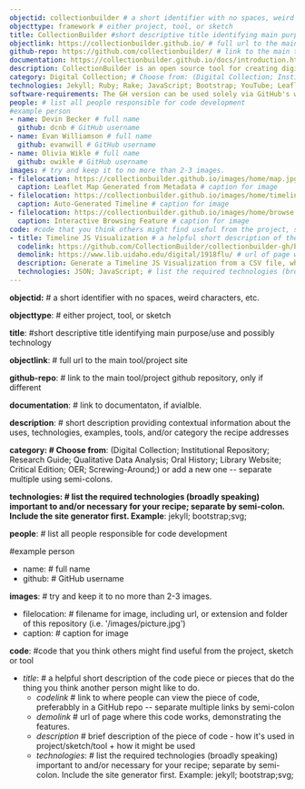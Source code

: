 ```yaml
---
objectid: collectionbuilder # a short identifier with no spaces, weird characters, etc.
objecttype: framework # either project, tool, or sketch
title: CollectionBuilder #short descriptive title identifying main purpose/use and possibly technology
objectlink: https://collectionbuilder.github.io/ # full url to the main tool/project site
github-repo: https://github.com/collectionbuilder/ # link to the main tool/project github repository, only if different
documentation: https://collectionbuilder.github.io/docs/introduction.html # link to documentaton, if avialble. 
description: CollectionBuilder is an open source tool for creating digital collection and exhibit websites that are driven by metadata and powered by modern static web technology. There are four types currently in development. # short description providing contextual information about the uses, technologies, examples, tools, and/or category the recipe addresses 
category: Digital Collection; # Choose from: (Digital Collection; Institutional Repository; Research Guide; Qualitative Data Analysis; Oral History; Library Website; Critical Edition; OER; Screwing-Around;) or add a new one -- separate multiple using semi-colons.
technologies: Jekyll; Ruby; Rake; JavaScript; Bootstrap; YouTube; Leaflet; JSON; # list the required technologies (broadly speaking - include APIs, services, etc.) important to and/or necessary for your recipe; separate by semi-colon. Include the site generator first. Example: jekyll; bootstrap;svg;
software-requirements: The GH version can be used solely via GitHub's web interface (with a GitHub account). The other versions require <a href='https://collectionbuilder.github.io/docs/software.html'>Git, Ruby, and Jekyll</a>. The ES version also requires <a target="_blank" href='https://github.com/CollectionBuilder/collectionbuilder-sa_draft#collectionbuilder-sa_draft'>ImageMagick, GhostScript, ElasticSearch, and connections with some cloud services</a>.  # Free text statement describing software installs required before getting started on a local computer.
people: # list all people responsible for code development
#example person
- name: Devin Becker # full name
  github: dcnb # GitHub username
- name: Evan Williamson # full name
  github: evanwill # GitHub username
- name: Olivia Wikle # full name
  github: owikle # GitHub username
images: # try and keep it to no more than 2-3 images. 
- filelocation: https://collectionbuilder.github.io/images/home/map.jpg # filename for image, including url, or extension and folder of this repository (i.e. '/images/picture.jpg')
  caption: Leaflet Map Generated from Metadata # caption for image
- filelocation: https://collectionbuilder.github.io/images/home/timeline-postcards.png # filename for image, including url, or extension and folder of this repository (i.e. '/images/picture.jpg')
  caption: Auto-Generated Timeline # caption for image
- filelocation: https://collectionbuilder.github.io/images/home/browse.png # filename for image, including url, or extension and folder of this repository (i.e. '/images/picture.jpg')
  caption: Interactive Browsing Feature # caption for image
code: #code that you think others might find useful from the project, sketch or tool
- title: Timeline JS Visualization # a helpful short description of the code piece or pieces that do the thing you think another person might like to do. 
  codelink: https://github.com/CollectionBuilder/collectionbuilder-gh/blob/master/assets/data/timelinejs.json; https://github.com/CollectionBuilder/collectionbuilder-gh/blob/master/_includes/feature/timelinejs.html# link to where people can view the piece of code, preferabbly in a GitHub repo -- separate multiple links by semi-colon
  demolink: https://www.lib.uidaho.edu/digital/1918flu/ # url of page where this code works, demonstrating the features. 
  description: Generate a Timeline JS Visualization from a CSV file, which can also be filtered based on characteristics # brief description of the piece of code - how it's used in project/sketch/tool + how it might be used
  technologies: JSON; JavaScript; # list the required technologies (broadly speaking) important to and/or necessary for your recipe; separate by semi-colon. Include the site generator first. Example: jekyll; bootstrap;svg;
---
```


**objectid:** # a short identifier with no spaces, weird characters, etc.

**objecttype**: # either project, tool, or sketch

**title**: #short descriptive title identifying main purpose/use and possibly technology

**objectlink**: # full url to the main tool/project site

**github-repo**: # link to the main tool/project github repository, only if different

**documentation**: # link to documentaton, if avialble. 

**description**:  # short description providing contextual information about the uses, technologies, examples, tools, and/or category the recipe addresses 

**category:  # Choose from**: (Digital Collection; Institutional Repository; Research Guide; Qualitative Data Analysis; Oral History; Library Website; Critical Edition; OER; Screwing-Around;) or add a new one -- separate multiple using semi-colons.

**technologies: # list the required technologies (broadly speaking) important to and/or necessary for your recipe; separate by semi-colon. Include the site generator first. Example**: jekyll; bootstrap;svg;

**people**: # list all people responsible for code development

#example person
  - name: # full name
  - github: # GitHub username

**images**: # try and keep it to no more than 2-3 images. 
  - filelocation: # filename for image, including url, or extension and folder of this repository (i.e. '/images/picture.jpg')
  - caption: # caption for image

**code**: #code that you think others might find useful from the project, sketch or tool
- *title*: # a helpful short description of the code piece or pieces that do the thing you think another person might like to do. 
  - *codelink*  # link to where people can view the piece of code, preferabbly in a GitHub repo -- separate multiple links by semi-colon
  - *demolink*  # url of page where this code works, demonstrating the features. 
  - *description*  # brief description of the piece of code - how it's used in project/sketch/tool + how it might be used
  - *technologies*: # list the required technologies (broadly speaking) important to and/or necessary for your recipe; separate by semi-colon. Include the site generator first. Example: jekyll; bootstrap;svg;




